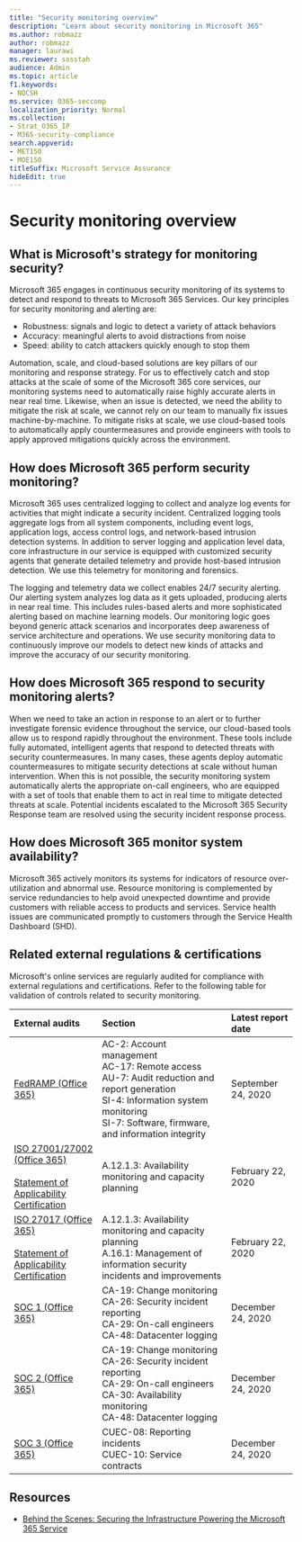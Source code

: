 ```yaml
---
title: "Security monitoring overview"
description: "Learn about security monitoring in Microsoft 365"
ms.author: robmazz
author: robmazz
manager: laurawi
ms.reviewer: sosstah
audience: Admin
ms.topic: article
f1.keywords:
- NOCSH
ms.service: O365-seccomp
localization_priority: Normal
ms.collection:
- Strat_O365_IP
- M365-security-compliance
search.appverid:
- MET150
- MOE150
titleSuffix: Microsoft Service Assurance
hideEdit: true
---
```


# Security monitoring overview

## What is Microsoft's strategy for monitoring security?

Microsoft 365 engages in continuous security monitoring of its systems to detect and respond to threats to Microsoft 365 Services. Our key principles for security monitoring and alerting are:

- Robustness: signals and logic to detect a variety of attack behaviors
- Accuracy: meaningful alerts to avoid distractions from noise
- Speed: ability to catch attackers quickly enough to stop them

Automation, scale, and cloud-based solutions are key pillars of our monitoring and response strategy. For us to effectively catch and stop attacks at the scale of some of the Microsoft 365 core services, our monitoring systems need to automatically raise highly accurate alerts in near real time. Likewise, when an issue is detected, we need the ability to mitigate the risk at scale, we cannot rely on our team to manually fix issues machine-by-machine. To mitigate risks at scale, we use cloud-based tools to automatically apply countermeasures and provide engineers with tools to apply approved mitigations quickly across the environment.

## How does Microsoft 365 perform security monitoring?

Microsoft 365 uses centralized logging to collect and analyze log events for activities that might indicate a security incident. Centralized logging tools aggregate logs from all system components, including event logs, application logs, access control logs, and network-based intrusion detection systems. In addition to server logging and application level data, core infrastructure in our service is equipped with customized security agents that generate detailed telemetry and provide host-based intrusion detection. We use this telemetry for monitoring and forensics.

The logging and telemetry data we collect enables 24/7 security alerting. Our alerting system analyzes log data as it gets uploaded, producing alerts in near real time. This includes rules-based alerts and more sophisticated alerting based on machine learning models. Our monitoring logic goes beyond generic attack scenarios and incorporates deep awareness of service architecture and operations. We use security monitoring data to continuously improve our models to detect new kinds of attacks and improve the accuracy of our security monitoring.

## How does Microsoft 365 respond to security monitoring alerts?

When we need to take an action in response to an alert or to further investigate forensic evidence throughout the service, our cloud-based tools allow us to respond rapidly throughout the environment. These tools include fully automated, intelligent agents that respond to detected threats with security countermeasures. In many cases, these agents deploy automatic countermeasures to mitigate security detections at scale without human intervention. When this is not possible, the security monitoring system automatically alerts the appropriate on-call engineers, who are equipped with a set of tools that enable them to act in real time to mitigate detected threats at scale. Potential incidents escalated to the Microsoft 365 Security Response team are resolved using the security incident response process.

## How does Microsoft 365 monitor system availability?

Microsoft 365 actively monitors its systems for indicators of resource over-utilization and abnormal use. Resource monitoring is complemented by service redundancies to help avoid unexpected downtime and provide customers with reliable access to products and services. Service health issues are communicated promptly to customers through the Service Health Dashboard (SHD).

## Related external regulations & certifications

Microsoft's online services are regularly audited for compliance with external regulations and certifications. Refer to the following table for validation of controls related to security monitoring.

| **External audits** | **Section** | **Latest report date** |
|:--------|:--------|:------|
| [FedRAMP (Office 365)](https://compliance.microsoft.com/compliancemanager) | AC-2: Account management <br> AC-17: Remote access <br> AU-7: Audit reduction and report generation <br> SI-4: Information system monitoring <br> SI-7: Software, firmware, and information integrity <br> | September 24, 2020 |
| [ISO 27001/27002 (Office 365)](https://servicetrust.microsoft.com/ViewPage/MSComplianceGuideV3?command=Download&downloadType=Document&downloadId=8d625374-4f2d-49f8-9d37-a4281ba98222&tab=7027ead0-3d6b-11e9-b9e1-290b1eb4cdeb&docTab=7027ead0-3d6b-11e9-b9e1-290b1eb4cdeb_ISO_Reports) <br> <br> [Statement of Applicability](https://servicetrust.microsoft.com/ViewPage/MSComplianceGuideV3?command=Download&downloadType=Document&downloadId=c0df4ce8-c77e-4183-84eb-c8688470d8b1&tab=7027ead0-3d6b-11e9-b9e1-290b1eb4cdeb&docTab=7027ead0-3d6b-11e9-b9e1-290b1eb4cdeb_ISO_Reports) <br> [Certification](https://servicetrust.microsoft.com/ViewPage/MSComplianceGuideV3?command=Download&downloadType=Document&downloadId=70de0999-5451-43a3-9ef4-761e8fbfb1a3&tab=7027ead0-3d6b-11e9-b9e1-290b1eb4cdeb&docTab=7027ead0-3d6b-11e9-b9e1-290b1eb4cdeb_ISO_Reports) | A.12.1.3: Availability monitoring and capacity planning | February 22, 2020 |
| [ISO 27017 (Office 365)](https://servicetrust.microsoft.com/ViewPage/MSComplianceGuideV3?command=Download&downloadType=Document&downloadId=8d625374-4f2d-49f8-9d37-a4281ba98222&tab=7027ead0-3d6b-11e9-b9e1-290b1eb4cdeb&docTab=7027ead0-3d6b-11e9-b9e1-290b1eb4cdeb_ISO_Reports) <br><br> [Statement of Applicability](https://servicetrust.microsoft.com/ViewPage/MSComplianceGuideV3?command=Download&downloadType=Document&downloadId=c0df4ce8-c77e-4183-84eb-c8688470d8b1&tab=7027ead0-3d6b-11e9-b9e1-290b1eb4cdeb&docTab=7027ead0-3d6b-11e9-b9e1-290b1eb4cdeb_ISO_Reports) <br> [Certification](https://servicetrust.microsoft.com/ViewPage/MSComplianceGuideV3?command=Download&downloadType=Document&downloadId=70de0999-5451-43a3-9ef4-761e8fbfb1a3&tab=7027ead0-3d6b-11e9-b9e1-290b1eb4cdeb&docTab=7027ead0-3d6b-11e9-b9e1-290b1eb4cdeb_ISO_Reports) | A.12.1.3: Availability monitoring and capacity planning <br> A.16.1: Management of information security incidents and improvements | February 22, 2020 |
| [SOC 1 (Office 365)](https://servicetrust.microsoft.com/ViewPage/MSComplianceGuideV3?command=Download&downloadType=Document&downloadId=90df3f9c-3aaf-4dbf-99d0-ca9f2991721b&tab=7027ead0-3d6b-11e9-b9e1-290b1eb4cdeb&docTab=7027ead0-3d6b-11e9-b9e1-290b1eb4cdeb_SOC_%2F_SSAE_16_Reports) | CA-19: Change monitoring <br> CA-26: Security incident reporting <br> CA-29: On-call engineers <br> CA-48: Datacenter logging | December 24, 2020 |
| [SOC 2 (Office 365)](https://servicetrust.microsoft.com/ViewPage/MSComplianceGuideV3?command=Download&downloadType=Document&downloadId=a73c1738-7892-42b7-acd3-87b6371c53f6&tab=7027ead0-3d6b-11e9-b9e1-290b1eb4cdeb&docTab=7027ead0-3d6b-11e9-b9e1-290b1eb4cdeb_SOC_%2F_SSAE_16_Reports) | CA-19: Change monitoring <br> CA-26: Security incident reporting <br> CA-29: On-call engineers <br> CA-30: Availability monitoring <br> CA-48: Datacenter logging | December 24, 2020 |
| [SOC 3 (Office 365)](https://servicetrust.microsoft.com/ViewPage/MSComplianceGuideV3?command=Download&downloadType=Document&downloadId=274054e5-4968-48d2-bf94-9a8eda5d7a93&tab=7027ead0-3d6b-11e9-b9e1-290b1eb4cdeb&docTab=7027ead0-3d6b-11e9-b9e1-290b1eb4cdeb_SOC_%2F_SSAE_16_Reports) | CUEC-08: Reporting incidents <br> CUEC-10: Service contracts | December 24, 2020 |

## Resources

- [Behind the Scenes: Securing the Infrastructure Powering the Microsoft 365 Service](https://download.microsoft.com/download/c/4/5/c45b197e-f0d9-4f40-bd5f-ed8fc7d0cd8c/M365DCSecurityIntro_Whitepaper.pdf)
